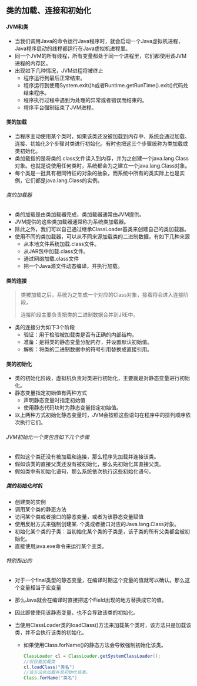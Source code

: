 ## 类的加载、连接和初始化

#### JVM和类

- 当我们调用Java的命令运行Java程序时，就会启动一个Java虚拟机进程，Java程序启动的线程都运行在Java虚拟机进程里。
- 同一个JVM的所有线程，所有变量都处于同一个进程里，它们都使用该JVM进程的内存区。
- 出现如下几种情况，JVM进程将被终止
  - 程序运行到最后正常结束。
  - 程序运行到使用System.exit()h或者Runtime.getRunTime().exit()代码处结束程序。
  - 程序执行过程中遇到为处理的异常或者错误而结束的。
  - 程序平台强制结束了JVM进程。

#### 类的加载

- 当程序主动使用某个类时，如果该类还没被加载到内存中，系统会通过加载、连接、初始化3个步骤对类进行初始化。有时也把这三个步骤统称为类加载或类初始化。
- 类加载指的是将类的.class文件读入到内存，并为之创建一个java.lang.Class对象。也就是说使用任何类时，系统都会为之建立一个java.lang.Class对象。
- 每个类是一批具有相同特征的对象的抽象，而系统中所有的类实际上也是实例，它们都是java.lang.Class的实例。

###### 类的加载器

- 类的加载是由类加载器完成，类加载器通常由JVM提供。
- JVM提供的这些类加载器通常称为系统类加载器。
- 除此之外，我们可以自己通过继承ClassLoader基类来创建自己的类加载器。
- 使用不同的类加载器，可以从不同来源加载类的二进制数据，有如下几种来源
  - 从本地文件系统加载.class文件。
  - 从JAR包中加载.class文件。
  - 通过网络加载.class文件
  - 把一个Java源文件动态编译，并执行加载。

#### 类的连接

> 类被加载之后，系统为之生成一个对应的Class对象，接着将会进入连接阶段，
>
> 连接阶段主要负责把类的二进制数据合并到JRE中。

- 类的连接分为如下3个阶段
  - 验证：用于检验被加载类是否有正确的内部结构。
  - 准备：是将类的静态变量分配内存，并设置默认初始值。
  - 解析：将类的二进制数据中的符号引用替换成直接引用。

#### 类的初始化

- 类的初始化阶段，虚拟机负责对类进行初始化，主要就是对静态变量进行初始化。
- 静态变量指定初始值有两种方式
  - 声明静态变量时指定初始值
  - 使用静态代码块时为静态变量指定初始值。
- 以上两种方式初始化静态变量时，JVM会按照这些语句在程序中的排列顺序依次执行它们。

###### JVM初始化一个类包含如下几个步骤

- 假如这个类还没有被加载和连接，那么程序先加载并连接该类。
- 假如该类的直接父类还没有被初始化，那么先初始化其直接父类。
- 假如类中有初始化语句，那么系统依次执行这些初始化语句。

##### 类的初始化时机

- 创建类的实例
- 调用某个类的静态方法
- 访问某个类或者接口的静态变量，或者为该静态变量赋值
- 使用反射方式来强制创建某.  个类或者接口对应的Java.lang.Class对象。
- 初始化某个类的子类：当初始化某个类的子类是，该子类的所有父类都会被初始化。
- 直接使用java.exe命令来运行某个主类。

###### 特别指出的

- 对于一个final类型的静态变量，在编译时期这个变量的值就可以确认。那么这个变量相当于宏变量

- 那么Java就会在编译时直接把这个Field出现的地方替换成它的值。

- 因此即使使用该静态变量，也不会导致该类的初始化。

- 当使用ClassLoader类的loadClass()方法来加载某个类时，该方法只是加载该类，并不会执行该类的初始化。

  - 如果使用Class.forName()的静态方法会导致强制初始化该类。

    ```java
    ClassLoader cl = ClassLoader.getSystemClassLoader();
    //仅仅是加载类
    cl.loadClass("类名")
    //该方法会加载并且初始化该类。
    Class.forName("类名")
    
    ```

    